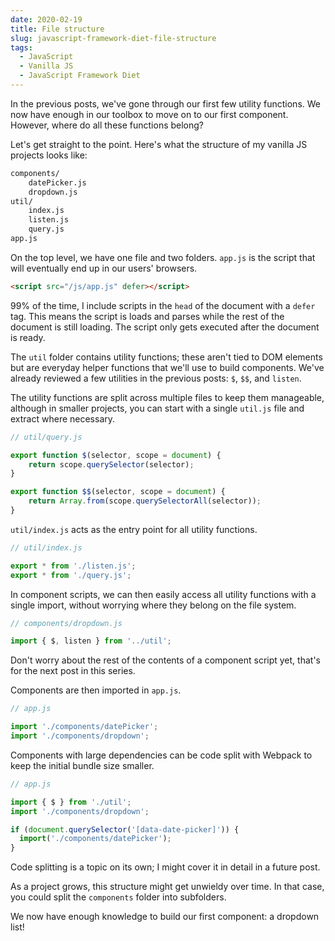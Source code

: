 ```yaml
---
date: 2020-02-19
title: File structure
slug: javascript-framework-diet-file-structure
tags:
  - JavaScript
  - Vanilla JS
  - JavaScript Framework Diet
---
```


In the previous posts, we've gone through our first few utility functions. We now have enough in our toolbox to move on to our first component. However, where do all these functions belong?

<!--more-->

Let's get straight to the point. Here's what the structure of my vanilla JS projects looks like:

```txt
components/
    datePicker.js
    dropdown.js
util/
    index.js
    listen.js
    query.js
app.js
```

On the top level, we have one file and two folders. `app.js` is the script that will eventually end up in our users' browsers.

```html
<script src="/js/app.js" defer></script>
```

99% of the time, I include scripts in the `head` of the document with a `defer` tag. This means the script is loads and parses while the rest of the document is still loading. The script only gets executed after the document is ready.

The `util` folder contains utility functions; these aren't tied to DOM elements but are everyday helper functions that we'll use to build components. We've already reviewed a few utilities in the previous posts: `$`, `$$`, and `listen`.

The utility functions are split across multiple files to keep them manageable, although in smaller projects, you can start with a single `util.js` file and extract where necessary.

```js
// util/query.js

export function $(selector, scope = document) {
    return scope.querySelector(selector);
}

export function $$(selector, scope = document) {
    return Array.from(scope.querySelectorAll(selector));
}
```

`util/index.js` acts as the entry point for all utility functions.

```js
// util/index.js

export * from './listen.js';
export * from './query.js';
```

In component scripts, we can then easily access all utility functions with a single import, without worrying where they belong on the file system.

```js
// components/dropdown.js

import { $, listen } from '../util';
```

Don't worry about the rest of the contents of a component script yet, that's for the next post in this series.

Components are then imported in `app.js`.

```js
// app.js

import './components/datePicker';
import './components/dropdown';
```

Components with large dependencies can be code split with Webpack to keep the initial bundle size smaller.

```js
// app.js

import { $ } from './util';
import './components/dropdown';

if (document.querySelector('[data-date-picker]')) {
  import('./components/datePicker');
}
```

<aside>Code splitting is a topic on its own; I might cover it in detail in a future post.</aside>

As a project grows, this structure might get unwieldy over time. In that case, you could split the `components` folder into subfolders.

We now have enough knowledge to build our first component: a dropdown list!
